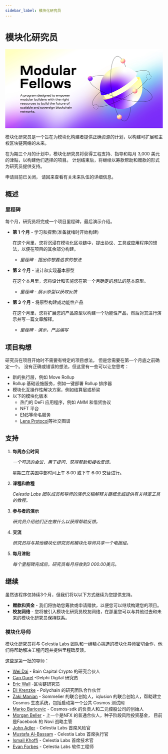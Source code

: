 ```yaml
---
sidebar_label: 模块化研究员
---
```


# 模块化研究员

![模块化研究员](/img/modular_fellows.jpg)

模块化研究员是一个旨在为模块化构建者提供正确资源的计划，以构建可扩展和主权区块链网络的未来。

在为期三个月的计划中，模块化研究员将获得工程支持、指导和每月 3,000 美元的津贴，以构建他们选择的项目。 计划结束后，将继续以筹款帮助和赠款的形式为研究员提供支持。

申请目前已关闭， 请回来查看有关未来队伍的详细信息。

## 概述

### 里程碑

每个月，研究员将完成一个项目里程碑，最后演示介绍。

- **第 1 个月** - 学习和探索(准备就绪时开始构建)

  在这个月里，您将沉浸在模块化区块链中，提出协议、工具或应用程序的想法，以便在项目的其余部分构建。

  - *里程碑 - 提出你想要追求的想法*

- **第 2 个月** - 设计和实现基本原型

  在这个本月里，您将设计和实施您在第一个月确定的想法的基本原型。

  - *里程碑 - 展示原型以获取反馈*

- **第 3 个月** - 将原型构建成功能性产品

  在这个月里，您将扩展您的产品原型以构建一个功能性产品，然后对其进行演示并写一篇文章解释。

  - *里程碑 - 演示，产品编写*

## 项目构想

研究员在项目开始时不需要有特定的项目想法， 但是您需要在第一个月底之前确定一个。 没有正确或错误的想法，但这里有一些可以让您思考：

- 新的执行层，例如 Move Rollup
- Rollup 基础设施服务，例如一键部署 Rollup 排序器
- 模块化互操作性解决方案，例如结算层或桥梁
- 以下的模块化版本
  - 热门的 DeFi 应用程序，例如 AMM 和借贷协议
  - NFT 平台
  - [ENS](https://etherscan.io/token/0xC18360217D8F7Ab5e7c516566761Ea12Ce7F9D72#code)等命名服务
  - [Lens Protocol](https://lens.xyz/)等社交图谱

## 支持

1. **每周办公时间**

    *一个可选的会议，用于提问、获得帮助和接收反馈。*

    星期三在美国中部时间上午 8:00 或下午 6:00 交替进行。

2. **课程和教程**

    *Celestia Labs 团队成员和导师的演示文稿解释关键概念或提供有关特定工具的教程。*

3. **参与者的演示**

    *研究员介绍他们正在做什么以获得帮助反馈。*

4. **交流**

    *研究员将与其他模块化研究员和模块化导师共享一个电报组。*

5. **每月津贴**

    *每个里程碑完成后，研究员每月将收到3 000.00美元。*

## 继续

虽然该程序仅持续3个月，但我们将以以下方式继续为您提供支持。

- **赠款和资金** - 我们将协助您筹款或申请赠款，以便您可以继续构建您的项目。
- **校友网络** - 您将被引入模块化研究员校友网络，在那里您可以与其他过去和未来的模块化研究员保持联系。

### 模块化导师

模块化研究员将与 Celestia Labs 团队和一组精心挑选的模块化导师密切合作，他们将帮助解决工程问题并提供里程碑反馈。

这些是第一批的导师：

- [Wei Dai](https://twitter.com/_weidai) - Bain Capital Crypto 的研究合伙人
- [Can Gurel](https://twitter.com/CannnGurel) -Delphi Digital 研究员
- [Eric Wall](https://twitter.com/ercwl) -区块链研究员
- [Eli Krenzke](https://twitter.com/eKRENZKE) - Polychain 的研究团队合作伙伴
- [Zaki Manian](https://twitter.com/zmanian) - Sommelier 的联合创始人，iqlusion 的联合创始人，帮助建立 Cosmos 生态系统，包括启动第一个公共 Cosmos 测试网
- [Marko Baricevic](https://twitter.com/mark0baricevic) - Cosmos-sdk 的负责人和二元控股公司的创始人
- [Morgan Beller](https://twitter.com/beller) - 上一个是NFX 的普通合伙人，种子阶段风险投资基金， 目前是Facebook 的 Novi 战略主管
- [John Adler](https://twitter.com/jadler0) - Celestia Labs 首席风险官
- [Mustafa Al-Bassam](https://twitter.com/musalbas) - Celestia Labs 首席执行官
- [Ismail Khoffi](https://twitter.com/KreuzUQuer) - Celestia Labs 首席技术官
- [Evan Forbes](https://twitter.com/evansforbes) - Celestia Labs 软件工程师
